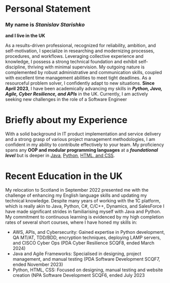 # Personal Statement
### My name is *Stanislav Starishko*
**and I live in the UK**

As a results-driven professional, recognized for reliability, ambition, and self-motivation, I specialize in researching and modernizing processes, procedures, and workflows. Leveraging collective experience and knowledge, I possess a strong technical foundation and exhibit self-discipline, thriving with minimal supervision. My outgoing nature is complemented by robust administrative and communication skills, coupled with excellent time management abilities to meet tight deadlines. As a resourceful problem solver, I confidently adapt to new situations. **Since April 2023**, I have been academically advancing my skills in ***Python, Java, Agile, Cyber Resilience, and APIs*** in the UK. Currently, I am actively seeking new challenges in the role of a Software Engineer

# Briefly about my Experience

With a solid background in IT product implementation and service delivery and a strong grasp of various project management methodologies, I am confident in my ability to contribute effectively to your team. My proficiency spans any **OOP and modular programming languages** at a ***foundational level*** but is deeper in [Java](https://github.com/StanStarishko/Portfolio/tree/main/Java), [Python](https://github.com/StanStarishko/Portfolio/tree/main/Python), [HTML, and CSS](https://github.com/StanStarishko/Portfolio/tree/main/HTML-CSSR-JS).

# Recent Education in the UK
My relocation to Scotland in September 2022 presented me with the challenge of enhancing my English language skills and updating my technical knowledge. Despite many years of working with the 1C platform, which is really akin to Java, Python, C#, C/C++, Dynamics, and SalesForce I have made significant strides in familiarising myself with Java and Python. My commitment to continuous learning is evidenced by my high completion rates of several short courses, where I have honed my skills in:
- AWS, APIs, and Cybersecurity: Gained expertise in Python development, QA MT/AT, TDD/BDD, encryption techniques, deploying LAMP servers, and CISCO Cyber Ops (PDA Cyber Resilience SCQF8, ended March 2024)
- Java and Agile Frameworks: Specialised in designing, project management, and manual testing (PDA Software Development SCQF7, ended November 2023)
- Python, HTML, CSS: Focused on designing, manual testing and website creation (NPA Software Development SCQF6, ended July 2023
